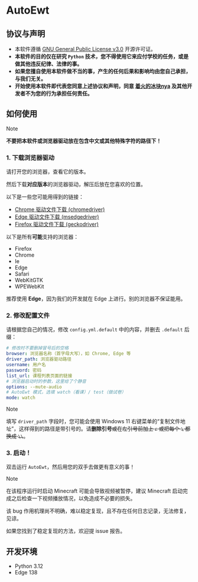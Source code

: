 # AutoEwt

## 协议与声明

- 本软件遵循 [GNU General Public License v3.0](LICENSE) 开源许可证。
- **本软件的目的仅在研究 `Python` 技术，您不得使用它来应付学校的任务，或是做其他违反纪律、法律的事。**
- **如果您擅自使用本软件做不当的事，产生的任何后果和影响均由您自己承担，与我们无关。**
- **开始使用本软件即代表您同意上述协议和声明，同意 [着火的冰块nya](https://space.bilibili.com/551409211)
  及其他开发者不为您的行为承担任何责任。**

## 如何使用

> [!NOTE]
> **不要把本软件或浏览器驱动放在包含中文或其他特殊字符的路径下！**

### 1. 下载浏览器驱动

请打开您的浏览器，查看它的版本。

然后下载**对应版本**的浏览器驱动，解压后放在您喜欢的位置。

以下是一些您可能用得到的链接：

- [Chrome 驱动文件下载 (chromedriver)](https://www.cnblogs.com/aiyablog/articles/17948703)
- [Edge 驱动文件下载 (msedgedriver)](https://developer.microsoft.com/zh-cn/microsoft-edge/tools/webdriver)
- [Firefox 驱动文件下载 (geckodriver)](https://github.com/mozilla/geckodriver/releases)

以下是所有**可能**支持的浏览器：

- Firefox
- Chrome
- Ie
- Edge
- Safari
- WebKitGTK
- WPEWebKit

推荐使用 **Edge**，因为我们的开发就在 Edge 上进行。别的浏览器不保证能用。

### 2. 修改配置文件

请根据您自己的情况，修改 `config.yml.default` 中的内容，并删去 `.default` 后缀：

```yaml
# 修改时不要删掉冒号后的空格
browser: 浏览器名称（首字母大写），如 Chrome, Edge 等
driver_path: 浏览器驱动路径
username: 用户名
password: 密码
list_url: 课程列表页面的链接
# 浏览器启动时的参数，这里给了个静音
options: --mute-audio
# AutoEwt 模式，选填 watch（看课）/ test（做试卷）
mode: watch
```

> [!NOTE]
> 填写 `driver_path` 字段时，您可能会使用 Windows 11 右键菜单的“复制文件地址”，这样得到的路径是带引号的。请**删除引号**~~或在左引号前加上 `r` 或把每个 `\` 都换成 `\\`~~。

### 3. 启动！

双击运行 `AutoEwt`，然后用您的双手去做更有意义的事！

> [!NOTE]
> 在该程序运行时启动 Minecraft 可能会导致视频被暂停，建议 Minecraft 启动完成之后检查一下视频播放情况，以免造成不必要的损失。
> 
> 该 bug 作用机理尚不明确，难以稳定复现，且不存在任何日志记录，无法修复，见谅。
> 
> 如果您找到了稳定复现的方法，欢迎提 issue 报告。

## 开发环境

- Python 3.12
- Edge 138
